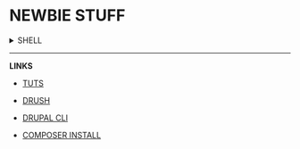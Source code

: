 # NEWBIE STUFF

<details>
  <summary>SHELL</summary>
  <p>php -S localhost:4242</p>
  <p>composer create-project drupal-composer/drupal-project:8.x-dev my_site_name_dir --no-interaction</p>
  <p>composer require drush/drush</p>
</details>

------

**LINKS**

- [TUTS](https://www.youtube.com/watch?v=iyuhk8UYip0&list=PLpVC00PAQQxHi-llE9Z8-Q747NYWpsq6t&index=2)

- [DRUSH](https://www.drush.org/)

- [DRUPAL CLI](https://drupalconsole.com)

- [COMPOSER INSTALL](https://www.drupal.org/docs/develop/using-composer/using-composer-to-install-drupal-and-manage-dependencies)
